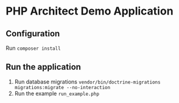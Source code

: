 # PHP Architect Demo Application

## Configuration

Run `composer install`

## Run the application

1. Run database migrations `vendor/bin/doctrine-migrations migrations:migrate --no-interaction` 
2. Run the example `run_example.php`